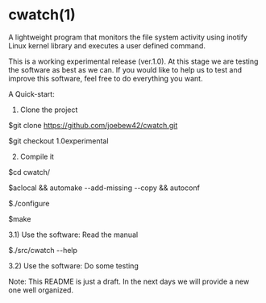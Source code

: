 cwatch(1)
==========

A lightweight program that monitors the file system activity using inotify Linux kernel library and executes a user defined command.

This is a working experimental release (ver.1.0). At this stage we are testing the software as best as we can. If you would like to help us to test and improve this software, feel free to do everything you want.

A Quick-start:

1) Clone the project

$git clone https://github.com/joebew42/cwatch.git

$git checkout 1.0experimental

2) Compile it

$cd cwatch/

$aclocal && automake --add-missing --copy && autoconf

$./configure

$make

3.1) Use the software: Read the manual

$./src/cwatch --help

3.2) Use the software: Do some testing

Note: This README is just a draft. In the next days we will provide a new one well organized.






